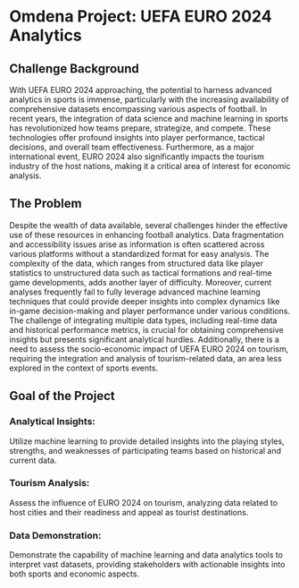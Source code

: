 
# Omdena Project: UEFA EURO 2024 Analytics

## Challenge Background

With UEFA EURO 2024 approaching, the potential to harness advanced analytics in sports is immense, particularly with the increasing availability of comprehensive datasets encompassing various aspects of football. In recent years, the integration of data science and machine learning in sports has revolutionized how teams prepare, strategize, and compete. These technologies offer profound insights into player performance, tactical decisions, and overall team effectiveness. Furthermore, as a major international event, EURO 2024 also significantly impacts the tourism industry of the host nations, making it a critical area of interest for economic analysis.

## The Problem

Despite the wealth of data available, several challenges hinder the effective use of these resources in enhancing football analytics. Data fragmentation and accessibility issues arise as information is often scattered across various platforms without a standardized format for easy analysis. The complexity of the data, which ranges from structured data like player statistics to unstructured data such as tactical formations and real-time game developments, adds another layer of difficulty. Moreover, current analyses frequently fail to fully leverage advanced machine learning techniques that could provide deeper insights into complex dynamics like in-game decision-making and player performance under various conditions. The challenge of integrating multiple data types, including real-time data and historical performance metrics, is crucial for obtaining comprehensive insights but presents significant analytical hurdles. Additionally, there is a need to assess the socio-economic impact of UEFA EURO 2024 on tourism, requiring the integration and analysis of tourism-related data, an area less explored in the context of sports events.

## Goal of the Project

### Analytical Insights:
Utilize machine learning to provide detailed insights into the playing styles, strengths, and weaknesses of participating teams based on historical and current data.

### Tourism Analysis:
Assess the influence of EURO 2024 on tourism, analyzing data related to host cities and their readiness and appeal as tourist destinations.

### Data Demonstration:
Demonstrate the capability of machine learning and data analytics tools to interpret vast datasets, providing stakeholders with actionable insights into both sports and economic aspects.
